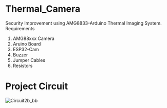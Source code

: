 # Thermal_Camera
Security Improvement using AMG8833-Arduino Thermal Imaging System.
Requirements 
1. AMG88xxx Camera
2. Aruino Board
3. ESP32-Cam
4. Buzzer
5. Jumper Cables
6. Resistors

# Project Circuit
![Circuit2b_bb](https://user-images.githubusercontent.com/94464185/165732299-0df221d1-bc9a-4da9-a8ee-7cae4b111f37.png)
